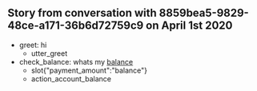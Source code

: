 ## Story from conversation with 8859bea5-9829-48ce-a171-36b6d72759c9 on April 1st 2020

* greet: hi
    - utter_greet
* check_balance: whats my [balance](payment_amount)
    - slot{"payment_amount":"balance"}
    - action_account_balance
